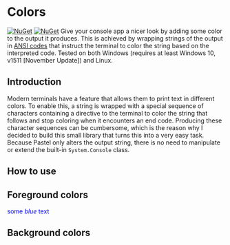 ﻿# Colors

[![NuGet](https://img.shields.io/nuget/dt/Pastel.svg)](https://www.nuget.org/packages/Pastel)
[![NuGet](https://img.shields.io/nuget/v/Pastel.svg)](https://www.nuget.org/packages/Pastel)
Give your console app a nicer look by adding some color to the output it produces.
This is achieved by wrapping strings of the output in [ANSI codes](https://www.jerriepelser.com/blog/using-ansi-color-codes-in-net-console-apps/) that instruct the terminal to color the string based on the interpreted code. Tested on both Windows (requires at least Windows 10, v1511 [November Update]) and Linux.

## Introduction

Modern terminals have a feature that allows them to print text in different colors. To enable this, a string is wrapped with a special sequence of characters containing a directive to the terminal to color the string that follows and stop coloring when it encounters an end code. Producing these character sequences can be cumbersome, which is the reason why I decided to build this small library that turns this into a very easy task.  
Because Pastel only alters the output string, there is no need to manipulate or extend the built-in `System.Console` class.

## How to use

## Foreground colors

<span style="color:blue">some _blue_ text</span>

## Background colors
